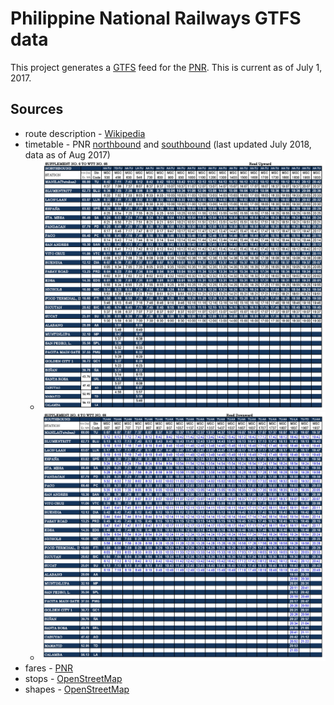 # Philippine National Railways GTFS data

This project generates a [GTFS][1] feed for the [PNR][2]. This is current as of
July 1, 2017.

## Sources

 * route description - [Wikipedia][3]
 * timetable - PNR [northbound][4] and [southbound][5] (last updated July 2018, data as of Aug 2017)
   * ![northbound](images/nb081517.jpg)
   * ![southbound](images/sb081517.jpg)
 * fares - [PNR][6]
 * stops - [OpenStreetMap][7]
 * shapes - [OpenStreetMap][7]

[1]: http://gtfs.org
[2]: http://pnr.gov.ph
[3]: https://en.wikipedia.org/wiki/PNR_Metro_South_Commuter_Line
[4]: http://www.pnr.gov.ph/images/Timetable/nb081517.jpg
[5]: http://www.pnr.gov.ph/images/Timetable/sb081517.jpg
[6]: http://pnr.gov.ph/images/banners/fare_increase_aircon.jpg
[7]: https://www.openstreetmap.org/relation/660480
